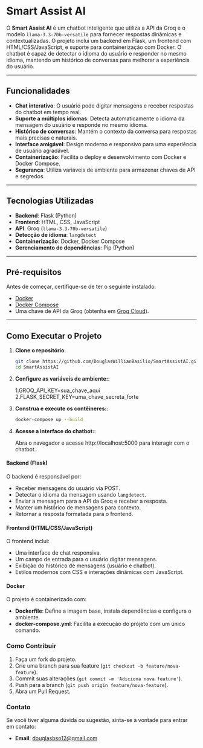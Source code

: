 # Smart Assist AI

O **Smart Assist AI** é um chatbot inteligente que utiliza a API da Groq e o modelo `llama-3.3-70b-versatile` para fornecer respostas dinâmicas e contextualizadas. O projeto inclui um backend em Flask, um frontend com HTML/CSS/JavaScript, e suporte para containerização com Docker. O chatbot é capaz de detectar o idioma do usuário e responder no mesmo idioma, mantendo um histórico de conversas para melhorar a experiência do usuário.

---

## Funcionalidades

- **Chat interativo**: O usuário pode digitar mensagens e receber respostas do chatbot em tempo real.
- **Suporte a múltiplos idiomas**: Detecta automaticamente o idioma da mensagem do usuário e responde no mesmo idioma.
- **Histórico de conversas**: Mantém o contexto da conversa para respostas mais precisas e naturais.
- **Interface amigável**: Design moderno e responsivo para uma experiência de usuário agradável.
- **Containerização**: Facilita o deploy e desenvolvimento com Docker e Docker Compose.
- **Segurança**: Utiliza variáveis de ambiente para armazenar chaves de API e segredos.

---

## Tecnologias Utilizadas

- **Backend**: Flask (Python)
- **Frontend**: HTML, CSS, JavaScript
- **API**: Groq (`llama-3.3-70b-versatile`)
- **Detecção de idioma**: `langdetect`
- **Containerização**: Docker, Docker Compose
- **Gerenciamento de dependências**: Pip (Python)

---

## Pré-requisitos

Antes de começar, certifique-se de ter o seguinte instalado:

- [Docker](https://docs.docker.com/get-docker/)
- [Docker Compose](https://docs.docker.com/compose/install/)
- Uma chave de API da Groq (obtenha em [Groq Cloud](https://groq.com/)).

---

## Como Executar o Projeto

1. **Clone o repositório**:

   ```bash
   git clone https://github.com/DouglasWillianBasilio/SmartAssistAI.git
   cd SmartAssistAI

2. **Configure as variáveis de ambiente:**:

   1.GROQ_API_KEY=sua_chave_aqui
   2.FLASK_SECRET_KEY=uma_chave_secreta_forte

3. **Construa e execute os contêineres:**:
    ```bash
    docker-compose up --build

4. **Acesse a interface do chatbot:**:

    Abra o navegador e acesse http://localhost:5000 para interagir com o chatbot.



#### Backend (Flask)

O backend é responsável por:

- Receber mensagens do usuário via POST.
- Detectar o idioma da mensagem usando `langdetect`.
- Enviar a mensagem para a API da Groq e receber a resposta.
- Manter um histórico de mensagens para contexto.
- Retornar a resposta formatada para o frontend.

#### Frontend (HTML/CSS/JavaScript)

O frontend inclui:

- Uma interface de chat responsiva.
- Um campo de entrada para o usuário digitar mensagens.
- Exibição do histórico de mensagens (usuário e chatbot).
- Estilos modernos com CSS e interações dinâmicas com JavaScript.

#### Docker

O projeto é containerizado com:

- **Dockerfile**: Define a imagem base, instala dependências e configura o ambiente.
- **docker-compose.yml**: Facilita a execução do projeto com um único comando.

### Como Contribuir

1. Faça um fork do projeto.
2. Crie uma branch para sua feature (`git checkout -b feature/nova-feature`).
3. Commit suas alterações (`git commit -m 'Adiciona nova feature'`).
4. Push para a branch (`git push origin feature/nova-feature`).
5. Abra um Pull Request.

### Contato

Se você tiver alguma dúvida ou sugestão, sinta-se à vontade para entrar em contato:

- **Email**: douglasbso12@gmail.com
